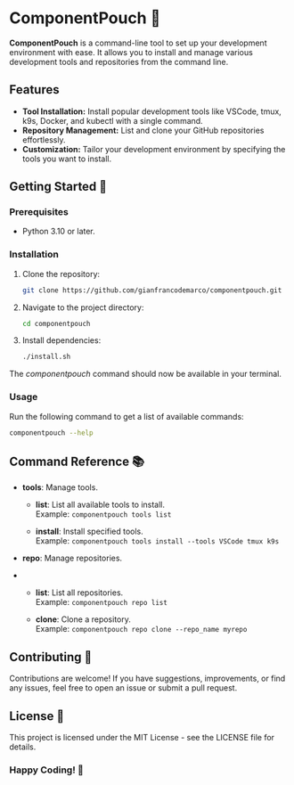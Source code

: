 # ComponentPouch 🧰

**ComponentPouch** is a command-line tool to set up your development environment with ease. It allows you to install and manage various development tools and repositories from the command line.

## Features

- **Tool Installation:** Install popular development tools like VSCode, tmux, k9s, Docker, and kubectl with a single command.
- **Repository Management:** List and clone your GitHub repositories effortlessly.
- **Customization:** Tailor your development environment by specifying the tools you want to install.

## Getting Started 🚀

### Prerequisites

- Python 3.10 or later.

### Installation

1. Clone the repository:

    ```bash
    git clone https://github.com/gianfrancodemarco/componentpouch.git
    ```

2. Navigate to the project directory:

    ```bash
    cd componentpouch
    ```

3. Install dependencies:

    ```bash
    ./install.sh
    ```

The *componentpouch* command should now be available in your terminal.

### Usage

Run the following command to get a list of available commands:

```bash
componentpouch --help
```

## Command Reference 📚

- **tools**: Manage tools.
  - **list**: List all available tools to install.  
    Example: `componentpouch tools list`

  - **install**: Install specified tools.   
    Example: `componentpouch tools install --tools VSCode tmux k9s`  


- **repo**: Manage repositories.
- 
  - **list**: List all repositories.  
    Example: `componentpouch repo list`

  - **clone**: Clone a repository.  
    Example: `componentpouch repo clone --repo_name myrepo`

## Contributing 🤝

Contributions are welcome! If you have suggestions, improvements, or find any issues, feel free to open an issue or submit a pull request.

## License 📝

This project is licensed under the MIT License - see the LICENSE file for details.

### Happy Coding! 🚀